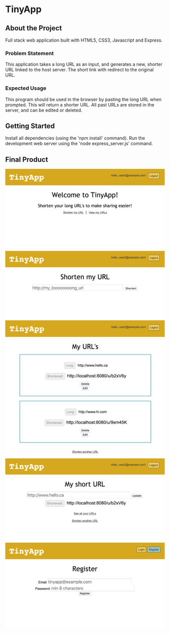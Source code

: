 # TinyApp

## About the Project
Full stack web application built with HTML5, CSS3, Javascript and Express.

### Problem Statement
This application takes a long URL as an input, and generates a new, shorter URL linked to the host server. The short link with redirect to the original URL. 

### Expected Usage

This program should be used in the browser by pasting the long URL when prompted. This will return a shorter URL. All past URLs are stored in the server, and can be edited or deleted.

## Getting Started
Install all dependencies (using the 'npm install' command). Run the development web server using the 'node express_server.js' command.

## Final Product
!["Homepage, user logged in."](https://github.com/lpenstone/tiny-app/blob/master/images/urls-page-index.png?raw=true)
!["The URL shorten feature"](https://github.com/lpenstone/tiny-app/blob/master/images/urls-page-shorten.png?raw=true)
!["List of user's URLs"](https://github.com/lpenstone/tiny-app/blob/master/images/urls-page-list.png?raw=true)
!["Edit your URLs"](https://github.com/lpenstone/tiny-app/blob/master/images/urls-page-edit.png?raw=true)
!["New user registration"](https://github.com/lpenstone/tiny-app/blob/master/images/urls-page-register.png?raw=true)
